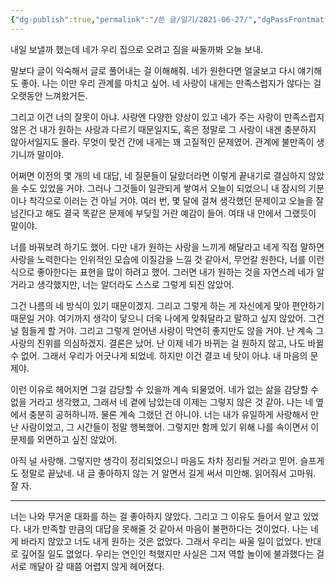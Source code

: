 ```yaml
---
{"dg-publish":true,"permalink":"/쓴 글/일기/2021-06-27/","dgPassFrontmatter":true}
---
```



내일 보낼까 했는데 네가 우리 집으로 오려고 짐을 싸둘까봐 오늘 보내.

말보다 글이 익숙해서 글로 풀어내는 걸 이해해줘. 네가 원한다면 얼굴보고 다시 얘기해도 좋아. 나는 이만 우리 관계를 마치고 싶어. 네 사랑이 내게는 만족스럽지가 않다는 걸 오랫동안 느껴왔거든.

그리고 이건 너의 잘못이 아냐. 사랑엔 다양한 양상이 있고 네가 주는 사랑이 만족스럽지 않은 건 내가 원하는 사랑과 다르기 때문일지도, 혹은 정말로 그 사랑이 내겐 충분하지 않아서일지도 몰라. 무엇이 맞건 간에 내게는 꽤 고질적인 문제였어. 관계에 불만족이 생기니까 말이야.

어쩌면 이전의 몇 개의 네 대답, 네 질문들이 달랐더라면 이렇게 끝내기로 결심하지 않았을 수도 있었을 거야. 그러나 그것들이 일관되게 쌓여서 오늘이 되었으니 내 잠시의 기분이나 착각으로 이러는 건 아닐 거야. 여러 번, 몇 달에 걸쳐 생각했던 문제이고 오늘을 잘 넘긴다고 해도 결국 똑같은 문제에 부딪힐 거란 예감이 들어. 여태 내 안에서 그랬듯이 말이야.

너를 바꿔보려 하기도 했어. 다만 내가 원하는 사랑을 느끼게 해달라고 네게 직접 말하면 사랑을 노력한다는 인위적인 모습에 이질감을 느낄 것 같아서, 무언갈 원한다, 너를 이런 식으로 좋아한다는 표현을 많이 하려고 했어. 그러면 내가 원하는 것을 자연스레 네가 알 거라고 생각했지만, 너는 알더라도 스스로 그렇게 되진 않았어.

그건 나름의 네 방식이 있기 때문이겠지. 그리고 그렇게 하는 게 자신에게 맞아 편안하기 때문일 거야. 여기까지 생각이 닿으니 더욱 나에게 맞춰달라고 말하고 싶지 않았어. 그건 널 힘들게 할 거야. 그리고 그렇게 얻어낸 사랑이 막연히 좋지만도 않을 거야. 난 계속 그 사랑의 진위를 의심하겠지. 결론은 났어. 난 이제 네가 바뀌는 걸 원하지 않고, 나도 바뀔 수 없어. 그래서 우리가 어긋나게 되었네. 하지만 이건 결코 네 탓이 아냐. 내 마음의 문제야.

이런 이유로 헤어지면 그걸 감당할 수 있을까 계속 되물었어. 네가 없는 삶을 감당할 수 없을 거라고 생각했고, 그래서 네 곁에 남았는데 이제는 그렇지 않은 것 같아. 나는 네 옆에서 충분히 공허하니까. 물론 계속 그랬던 건 아니야. 너는 내가 유일하게 사랑해서 만난 사람이었고, 그 시간들이 정말 행복했어. 그렇지만 함께 있기 위해 나를 속이면서 이 문제를 외면하고 싶진 않았어.

아직 널 사랑해. 그렇지만 생각이 정리되었으니 마음도 차차 정리될 거라고 믿어. 슬프게도 정말로 끝났네. 내 글 좋아하지 않는 거 알면서 길게 써서 미안해. 읽어줘서 고마워. 잘 자.

<hr>

너는 나와 무거운 대화를 하는 걸 좋아하지 않았다. 그리고 그 이유도 들어서 알고 있었다. 내가 만족할 만큼의 대답을 못해줄 것 같아서 마음이 불편하다는 것이었다. 나는 네게 바라지 않았고 너도 내게 원하는 것은 없었다. 그래서 우리는 싸울 일이 없었다. 반대로 깊어질 일도 없었다. 우리는 연인인 척했지만 사실은 그저 역할 놀이에 불과했다는 걸 서로 깨달아 갈 때쯤 어렵지 않게 헤어졌다.